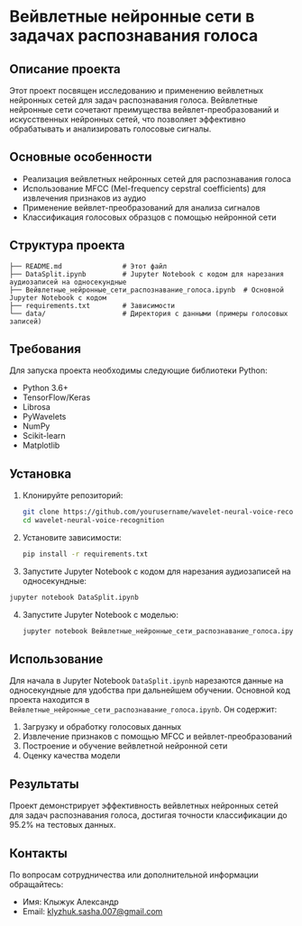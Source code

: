 # Вейвлетные нейронные сети в задачах распознавания голоса

## Описание проекта

Этот проект посвящен исследованию и применению вейвлетных нейронных сетей для задач распознавания голоса. Вейвлетные нейронные сети сочетают преимущества вейвлет-преобразований и искусственных нейронных сетей, что позволяет эффективно обрабатывать и анализировать голосовые сигналы.

## Основные особенности

- Реализация вейвлетных нейронных сетей для распознавания голоса
- Использование MFCC (Mel-frequency cepstral coefficients) для извлечения признаков из аудио
- Применение вейвлет-преобразований для анализа сигналов
- Классификация голосовых образцов с помощью нейронной сети

## Структура проекта

```
├── README.md               # Этот файл
├── DataSplit.ipynb         # Jupyter Notebook с кодом для нарезания аудиозаписей на односекундные
├── Вейвлетные_нейронные_сети_распознавание_голоса.ipynb  # Основной Jupyter Notebook с кодом
├── requirements.txt        # Зависимости
└── data/                   # Директория с данными (примеры голосовых записей)
```

## Требования

Для запуска проекта необходимы следующие библиотеки Python:

- Python 3.6+
- TensorFlow/Keras
- Librosa
- PyWavelets
- NumPy
- Scikit-learn
- Matplotlib

## Установка

1. Клонируйте репозиторий:
   ```bash
   git clone https://github.com/yourusername/wavelet-neural-voice-recognition.git
   cd wavelet-neural-voice-recognition
   ```

2. Установите зависимости:
   ```bash
   pip install -r requirements.txt
   ```

3.  Запустите Jupyter Notebook с кодом для нарезания аудиозаписей на односекундные:
   ```bash
   jupyter notebook DataSplit.ipynb
   ```
4. Запустите Jupyter Notebook с моделью:
   ```bash
   jupyter notebook Вейвлетные_нейронные_сети_распознавание_голоса.ipynb
   ```

## Использование

Для начала в Jupyter Notebook `DataSplit.ipynb` нарезаются данные на односекундные для удобства при дальнейшем обучении.
Основной код проекта находится в `Вейвлетные_нейронные_сети_распознавание_голоса.ipynb`. Он содержит:

1. Загрузку и обработку голосовых данных
2. Извлечение признаков с помощью MFCC и вейвлет-преобразований
3. Построение и обучение вейвлетной нейронной сети
4. Оценку качества модели

## Результаты

Проект демонстрирует эффективность вейвлетных нейронных сетей для задач распознавания голоса, достигая точности классификации до 95.2% на тестовых данных.


## Контакты

По вопросам сотрудничества или дополнительной информации обращайтесь:

- Имя: Клыжук Александр
- Email: klyzhuk.sasha.007@gmail.com
